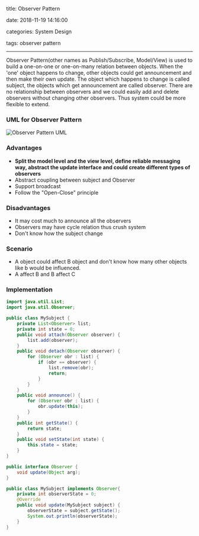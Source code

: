 title: Observer Pattern

date: 2018-11-19 14:16:00

categories: System Design

tags:  observer pattern

---

Observer Pattern(other names as Publish/Subscribe, Model/View) is used to build a one-on-one or one-on-many relation between objects. When the 'one' object happens to change, other objects could get announcement and then make their own update. The object which happens to change is called subject, the objects which get announcement are called observer. There are no relationship between observers and we could easily add and delete observers without changing other observers. Thus system could be more flexible to extend.

### UML for Observer Pattern

![Observer Pattern UML](/blogimg/ObserverUML.png)

### Advantages

* **Split the model level and the view level, define reliable messaging way, abstract the update interface and could create different types of observers**
* Abstract coupling between subject and Observer
* Support broadcast
* Follow the "Open-Close" principle

### Disadvantages

* It may cost much to announce all the observers
* Observers may have cycle relation thus crush system
* Don't know how the subject change

### Scenario 

* A object could affect B object and don't know how many other objects like b would be influenced.
* A affect B and B affect C 

### Implementation

```java
import java.util.List;
import java.util.Observer;

public class MySubject {
    private List<Observer> list;
    private int state = 0;
    public void attach(Observer observer) {
        list.add(observer);
    }
    public void detach(Observer observer) {
        for (Observer obr : list) {
            if (obr == observer) {
                list.remove(obr);
                return;
            }
        }
    }
    public void announce() {
        for (Observer obr : list) {
            obr.update(this);
        }
    }
    public int getState() {
        return state;
    }
    public void setState(int state) {
        this.state = state;   
    }
}
```

```java
public interface Observer {
    void update(Object arg);
}
```

```java
public class MySubject implements Observer{
    private int observerState = 0;
    @Override
    public void update(MySubject subject) {
        observerState = subject.getState();
        System.out.println(observerState);
    }
}
```



